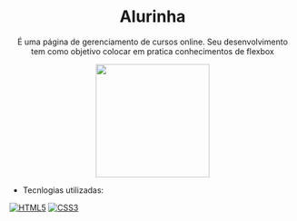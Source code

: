<h1 align="center">Alurinha</h1>
<p align="center">É uma página de gerenciamento de cursos online. Seu desenvolvimento tem como objetivo colocar  em pratica conhecimentos de flexbox </p>
<div align="center">
<img src="https://user-images.githubusercontent.com/43679743/210637069-fe8c7ac0-2a0c-4ea8-97eb-e509f51183c1.svg" width="200px" />
</div>	

 - Tecnlogias utilizadas:

[![HTML5](https://img.shields.io/badge/html5-%23E34F26.svg?style=for-the-badge&logo=html5&logoColor=white)](https://developer.mozilla.org/en-US/docs/Web/HTML)
[![CSS3](https://img.shields.io/badge/css3-%231572B6.svg?style=for-the-badge&logo=css3&logoColor=white)](https://developer.mozilla.org/en-US/docs/Web/CSS)
